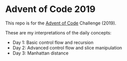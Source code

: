 # Advent of Code 2019  
This repo is for the [Advent of Code](https://adventofcode.com/2019) Challenge (2019).  

These are my interpretations of the daily concepts:  
* Day 1: Basic control flow and recursion  
* Day 2: Advanced control flow and slice manipulation  
* Day 3: Manhattan distance
